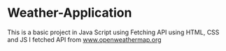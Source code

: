 # Weather-Application
This is a basic project in Java Script using Fetching API using HTML, CSS and JS
I fetched API from www.openweathermap.org

